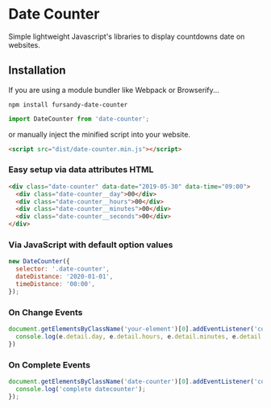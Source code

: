 # Date Counter

Simple lightweight Javascript's libraries to display countdowns date on websites.

## Installation

If you are using a module bundler like Webpack or Browserify...

```
npm install fursandy-date-counter
```

```js
import DateCounter from 'date-counter';
```

or manually inject the minified script into your website.

```html
<script src="dist/date-counter.min.js"></script>
```

### Easy setup via data attributes HTML

```html
<div class="date-counter" data-date="2019-05-30" data-time="09:00">
  <div class="date-counter__day">00</div>
  <div class="date-counter__hours">00</div>
  <div class="date-counter__minutes">00</div>
  <div class="date-counter__seconds">00</div>
</div>
```

### Via JavaScript with default option values

```js
new DateCounter({
  selector: '.date-counter',
  dateDistance: '2020-01-01',
  timeDistance: '00:00',
});
```

### On Change Events

```js
document.getElementsByClassName('your-element')[0].addEventListener('counter.change', function(e) {
  console.log(e.detail.day, e.detail.hours, e.detail.minutes, e.detail.seconds);
})
```

### On Complete Events

```js
document.getElementsByClassName('date-counter')[0].addEventListener('counter.complete', function(e) {
  console.log('complete datecounter');
});
```